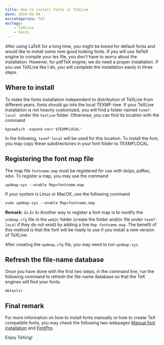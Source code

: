 ```yaml
---
title: How to install fonts in TeXLive
date: 2019-05-04
en/categories: TeX
en/tags: 
    - TeXLive
    - Fonts
---
```


After using LaTeX for a long time, you might be bored for default fonts and would like to install some new good looking fonts. If you will use XeTeX engine to compile your tex file, you don't have to worry about the installation. However, for pdfTeX engine, we do need a proper installation. If you use TeXLive like I do, you will complete the installation easily in three steps.

## Where to install

To make the fonts installation independent to distribution of TeXLive from different years, fonts should go into the local TEXMF-tree.  If your TeXLive installation is not heavily customized, you will find a folder named `texmf-local ` under the `texlive` folder.  Otherwise, you can find its location with the command 

```
kpsewhich -expand-var='$TEXMFLOCAL'
```

In the following, `texmf-local` will be used for this location.  To install the font, you may copy these subdirectories in your font folder to TEXMFLOCAL. 

## Registering the font map file

The map file `fontname.map` must be registered for use with dvips, pdftex, xdvi. To register a map, you may use the command 

```
updmap-sys --enable Map=fontname.map
```

If your system is Linux or MacOX, use the following command
```
sudo updmap-sys --enable Map=fontname.map
```

**Remark:** 👍 👍 👍 Another way to register a font map is to modify the `undmap.cfg` file in the `web2c` folder (create the folder and/or file under `texmf-local` if they do not exist) by adding a line `Map fontname.map`. The benefit of this method is that the font will be ready to use if you install a new version of TeXLive.

After creating the `updmap.cfg` file, you may need to run `updmap-sys`.

## Refresh the file-name database

Once you have done with the first two steps, in the command line, run the following command to refresh the file-name database so that the TeX engines will find your fonts.

```
mktexlsr
```



## Final remark

For more information on how to install fonts manually or how to create TeX compatible fonts,  you may check the following two webpages [Manual font installation](https://tex.stackexchange.com/questions/88423/manual-font-installation) and [FontPro](https://github.com/sebschub/FontPro).

Enjoy TeXing!